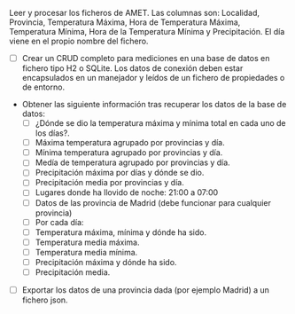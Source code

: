 Leer y procesar los ficheros de AMET.
Las columnas son:
Localidad, Provincia, Temperatura Máxima, Hora de Temperatura Máxima, Temperatura Mínima, Hora de la Temperatura Mínima y Precipitación.
El día viene en el propio nombre del fichero.

- [ ] Crear un CRUD completo para mediciones en una base de datos en fichero tipo H2 o SQLite. Los datos de conexión deben estar encapsulados en un manejador y leídos de un fichero de propiedades o de entorno. 
- Obtener las siguiente información tras recuperar los datos de la base de datos:
  - [ ]  ¿Dónde se dio la temperatura máxima y mínima total en cada uno de los días?.
  - [ ]  Máxima temperatura agrupado por provincias y día.
  - [ ]  Mínima temperatura agrupado por provincias y día.
  - [ ]  Medía de temperatura agrupado por provincias y día.
  - [ ]  Precipitación máxima por días y dónde se dio.
  - [ ]  Precipitación media por provincias y día.
  - [ ]  Lugares donde ha llovido de noche: 21:00 a 07:00
  - [ ]  Datos de las provincia de Madrid (debe funcionar para cualquier provincia)
    - [ ]  Por cada día:
    - [ ]  Temperatura máxima, mínima y dónde ha sido.
    - [ ]  Temperatura media máxima.
    - [ ]  Temperatura media mínima.
    - [ ]  Precipitación máxima y dónde ha sido.
    - [ ]  Precipitación media.

- [ ] Exportar los datos de una provincia dada (por ejemplo Madrid) a un fichero json.
